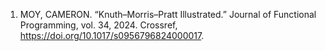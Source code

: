 1. MOY, CAMERON. “Knuth–Morris–Pratt Illustrated.” Journal of Functional Programming, vol. 34, 2024. Crossref, https://doi.org/10.1017/s0956796824000017.